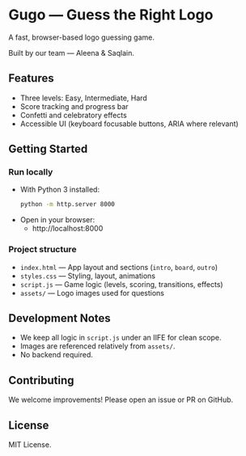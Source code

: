 # Gugo — Guess the Right Logo

A fast, browser-based logo guessing game.

Built by our team — Aleena & Saqlain.

## Features
- Three levels: Easy, Intermediate, Hard
- Score tracking and progress bar
- Confetti and celebratory effects
- Accessible UI (keyboard focusable buttons, ARIA where relevant)

## Getting Started

### Run locally
- With Python 3 installed:
  ```bash
  python -m http.server 8000
  ```
- Open in your browser:
  - http://localhost:8000

### Project structure
- `index.html` — App layout and sections (`intro`, `board`, `outro`)
- `styles.css` — Styling, layout, animations
- `script.js` — Game logic (levels, scoring, transitions, effects)
- `assets/` — Logo images used for questions

## Development Notes
- We keep all logic in `script.js` under an IIFE for clean scope.
- Images are referenced relatively from `assets/`.
- No backend required.

## Contributing
We welcome improvements! Please open an issue or PR on GitHub.

## License
MIT License.
